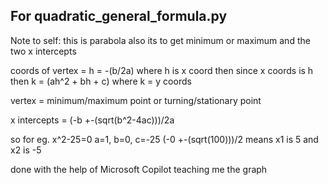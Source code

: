 ## For quadratic_general_formula.py
Note to self: this is parabola also its to get minimum or maximum and the two x intercepts

coords of vertex = h = -(b/2a) where h is x coord then since x coords is h then k = (ah^2 + bh + c) where k = y coords

vertex = minimum/maximum point or turning/stationary point

x intercepts = (-b +-(sqrt(b^2-4ac)))/2a

so for eg. x^2-25=0 a=1, b=0, c=-25 (-0 +-(sqrt(100)))/2 means x1 is 5 and x2 is -5

done with the help of Microsoft Copilot teaching me the graph
